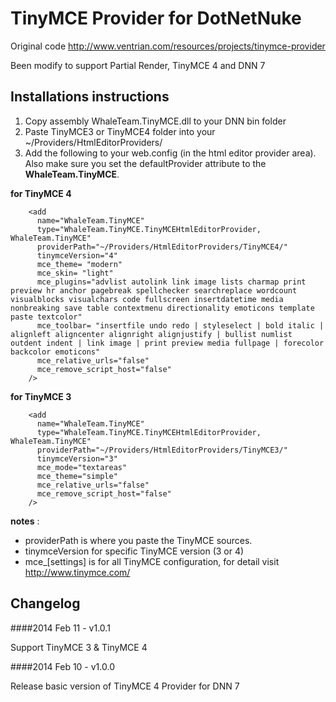TinyMCE Provider for DotNetNuke
===========

Original code http://www.ventrian.com/resources/projects/tinymce-provider

Been modify to support Partial Render, TinyMCE 4 and DNN 7

Installations instructions
--------------------------

1. Copy assembly WhaleTeam.TinyMCE.dll to your DNN bin folder
2. Paste TinyMCE3 or TinyMCE4 folder into your ~/Providers/HtmlEditorProviders/
3. Add the following to your web.config (in the html editor provider area). Also make sure you set the defaultProvider attribute to the **WhaleTeam.TinyMCE**.

**for TinyMCE 4**
```    
    <add 
      name="WhaleTeam.TinyMCE" 
      type="WhaleTeam.TinyMCE.TinyMCEHtmlEditorProvider, WhaleTeam.TinyMCE" 
      providerPath="~/Providers/HtmlEditorProviders/TinyMCE4/" 
      tinymceVersion="4"
      mce_theme= "modern"
      mce_skin= "light"
      mce_plugins="advlist autolink link image lists charmap print preview hr anchor pagebreak spellchecker searchreplace wordcount visualblocks visualchars code fullscreen insertdatetime media nonbreaking save table contextmenu directionality emoticons template paste textcolor"
      mce_toolbar= "insertfile undo redo | styleselect | bold italic | alignleft aligncenter alignright alignjustify | bullist numlist outdent indent | link image | print preview media fullpage | forecolor backcolor emoticons"
      mce_relative_urls="false"
      mce_remove_script_host="false"
    />
```

**for TinyMCE 3**
```    
    <add 
      name="WhaleTeam.TinyMCE" 
      type="WhaleTeam.TinyMCE.TinyMCEHtmlEditorProvider, WhaleTeam.TinyMCE" 
      providerPath="~/Providers/HtmlEditorProviders/TinyMCE3/" 
      tinymceVersion="3"
      mce_mode="textareas"
	  mce_theme="simple"
      mce_relative_urls="false"
      mce_remove_script_host="false"
    />
```

**notes** : 
- providerPath is where you paste the TinyMCE sources.
- tinymceVersion for specific TinyMCE version (3 or 4)
- mce_[settings] is for all TinyMCE configuration, for detail visit http://www.tinymce.com/


Changelog
---------
####2014 Feb 11 - v1.0.1

Support TinyMCE 3 & TinyMCE 4

####2014 Feb 10 - v1.0.0

Release basic version of TinyMCE 4 Provider for DNN 7
